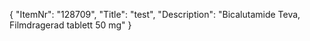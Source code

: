 {
  "ItemNr": "128709",
  "Title": "test",
  "Description": "Bicalutamide Teva, Filmdragerad tablett 50 mg"
}